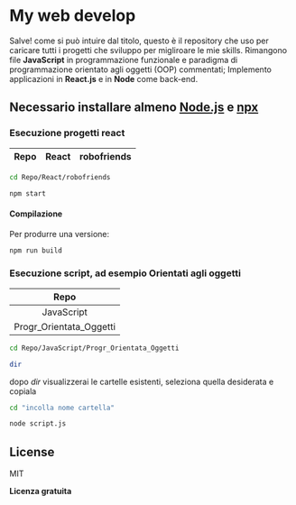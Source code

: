 # My web develop


Salve! come si può intuire dal titolo, questo è il repository che uso per caricare tutti i progetti che sviluppo per migliroare le mie skills. Rimangono file **JavaScript** in programmazione funzionale e paradigma di programmazione orientato agli oggetti (OOP)  commentati;
Implemento applicazioni in **React.js** e in **Node** come back-end. 


## Necessario installare almeno [Node.js](https://nodejs.org/en) e [npx](https://create-react-app.dev/docs/getting-started)
### Esecuzione progetti react


|Repo| React|robofriends|
|:--:|:----:|:---------:|

```sh
cd Repo/React/robofriends
```
```sh
npm start
```

#### Compilazione

Per produrre una versione:

```sh
npm run build
```


### Esecuzione script, ad esempio Orientati agli oggetti
|Repo|
|:---------:|
| JavaScript|
|Progr_Orientata_Oggetti|

```sh
cd Repo/JavaScript/Progr_Orientata_Oggetti
```
```sh
dir
```
dopo *dir* visualizzerai le cartelle esistenti, seleziona quella desiderata e copiala
```sh
cd "incolla nome cartella"
```
```sh
node script.js
```



## License

MIT

**Licenza gratuita**